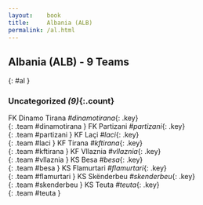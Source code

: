 ```yaml
---
layout:    book
title:     Albania (ALB)
permalink: /al.html
---
```


## Albania (ALB) - 9 Teams
{: #al }





### Uncategorized _(9)_{:.count}

FK Dinamo Tirana _#dinamotirana_{: .key} <br>
{: .team #dinamotirana }
FK Partizani _#partizani_{: .key} <br>
{: .team #partizani }
KF Laçi _#laci_{: .key} <br>
{: .team #laci }
KF Tirana _#kftirana_{: .key} <br>
{: .team #kftirana }
KF Vllaznia _#vllaznia_{: .key} <br>
{: .team #vllaznia }
KS Besa _#besa_{: .key} <br>
{: .team #besa }
KS Flamurtari _#flamurtari_{: .key} <br>
{: .team #flamurtari }
KS Skënderbeu _#skenderbeu_{: .key} <br>
{: .team #skenderbeu }
KS Teuta _#teuta_{: .key} <br>
{: .team #teuta }


 
